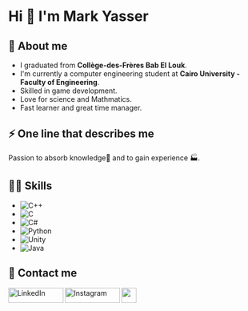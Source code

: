 # Hi 👋 I'm Mark Yasser


## 📖 About me
- I graduated from <strong>Collège-des-Frères Bab El Louk</strong>.
- I'm currently a computer engineering student at <strong>Cairo University - Faculty of Engineering</strong>.
- Skilled in game development.
- Love for science and Mathmatics.
- Fast learner and great time manager.

## ⚡ One line that describes me
Passion to absorb knowledge🧠 and to gain experience 🏭.

## :man_technologist: Skills

- ![C++](https://img.shields.io/badge/C%2B%2B-00599C?style=for-the-badge&logo=c%2B%2B&logoColor=white)
- ![C](https://img.shields.io/badge/C-00599C?style=for-the-badge&logo=c&logoColor=white)
- ![C#](https://img.shields.io/badge/C%23-239120?style=for-the-badge&logo=c-sharp&logoColor=white)
- ![Python](https://img.shields.io/badge/Python-3776AB?style=for-the-badge&logo=python&logoColor=white)
- ![Unity](https://img.shields.io/badge/Unity-100000?style=for-the-badge&logo=unity&logoColor=white)
- ![Java](https://img.shields.io/badge/Java-E4405F?style=for-the-badge&logo=java&logoColor=white) 

## :calling: Contact me 

<a href="https://www.facebook.com/mark.yasser.1"><img height="30" src="https://img.shields.io/badge/Facebook-1877F2?style=for-the-badge&logo=facebook&logoColor=white" /></a>
<a href="https://www.linkedin.com/in/mark-yasser-2525711b6"><img height="30" align="left" alt="LinkedIn" width="110px" src="https://img.shields.io/badge/LinkedIn-0077B5?style=for-the-badge&logo=linkedin&logoColor=white" /></a>
<a href="https://www.instagram.com/markyasser_/"><img align="left" height="30" alt="Instagram" width="110px" src="https://img.shields.io/badge/Instagram-E4405F?style=for-the-badge&logo=instagram&logoColor=white" /></a>
